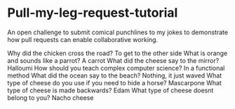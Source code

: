 # Pull-my-leg-request-tutorial
An open challenge to submit comical punchlines to my jokes to demonstrate how pull requests can enable collaborative working.

Why did the chicken cross the road?
  To get to the other side
What is orange and sounds like a parrot?
  A carrot
What did the cheese say to the mirror?
  Halloumi
How should you teach complex computer science?
  In a functional method
What did the ocean say to the beach?
  Nothing, it just waved
What type of cheese do you use if you need to hide a horse?
  Mascarpone
What type of cheese is made backwards?
  Edam
What type of cheese doesnt belong to you?
  Nacho cheese
